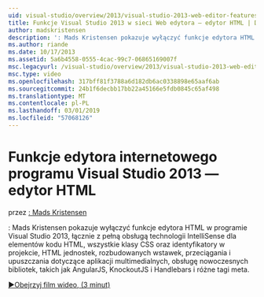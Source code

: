 ```yaml
---
uid: visual-studio/overview/2013/visual-studio-2013-web-editor-features-html-editor
title: Funkcje Visual Studio 2013 w sieci Web edytora — edytor HTML | Dokumentacja firmy Microsoft
author: madskristensen
description: ': Mads Kristensen pokazuje wyłączyć funkcje edytora HTML w programie Visual Studio 2013, łącznie z pełną obsługą technologii IntelliSense dla elementów kodu HTML, wszystkie klasy CSS oraz identyfikatory w projekcie...'
ms.author: riande
ms.date: 10/17/2013
ms.assetid: 5a6b4558-0555-4cac-99c7-06865169007f
msc.legacyurl: /visual-studio/overview/2013/visual-studio-2013-web-editor-features-html-editor
msc.type: video
ms.openlocfilehash: 317bff81f3788a6d182db6ac0338898e65aaf6ab
ms.sourcegitcommit: 24b1f6decbb17bb22a45166e5fdb0845c65af498
ms.translationtype: MT
ms.contentlocale: pl-PL
ms.lasthandoff: 03/01/2019
ms.locfileid: "57068126"
---
```

<a name="visual-studio-2013-web-editor-features---html-editor"></a>Funkcje edytora internetowego programu Visual Studio 2013 — edytor HTML
====================
przez [: Mads Kristensen](https://github.com/madskristensen)

: Mads Kristensen pokazuje wyłączyć funkcje edytora HTML w programie Visual Studio 2013, łącznie z pełną obsługą technologii IntelliSense dla elementów kodu HTML, wszystkie klasy CSS oraz identyfikatory w projekcie, HTML jednostek, rozbudowanych wstawek, przeciągania i upuszczania dotyczące aplikacji multimedialnych, obsługę nowoczesnych bibliotek, takich jak AngularJS, KnockoutJS i Handlebars i różne tagi meta.

[&#9654;Obejrzyj film wideo, (3 minut)](https://channel9.msdn.com/Blogs/ASP-NET-Site-Videos/visual-studio-2013-web-editor-features-html-editor)
